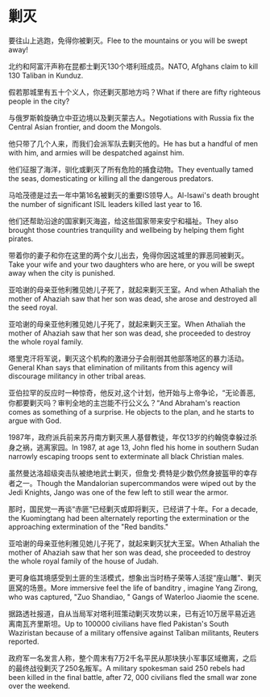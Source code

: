 # 剿灭

<p><span class="chinese">要往山上逃跑，免得你被剿灭。</span><span class="english">Flee to the mountains or you will be swept away!</span></p>

<p><span class="chinese">北约和阿富汗声称在昆都士剿灭130个塔利班成员。</span><span class="english">NATO, Afghans claim to kill 130 Taliban in Kunduz.</span></p>

<p><span class="chinese">假若那城里有五十个义人，你还剿灭那地方吗？</span><span class="english">What if there are fifty righteous people in the city?</span></p>

<p><span class="chinese">与俄罗斯斡旋确立中亚边境以及剿灭蒙古人。</span><span class="english">Negotiations with Russia fix the Central Asian frontier, and doom the Mongols.</span></p>

<p><span class="chinese">他只带了几个人来，而我们会派军队去剿灭他的。</span><span class="english">He has but a handful of men with him, and armies will be despatched against him.</span></p>

<p><span class="chinese">他们征服了海洋，驯化或剿灭了所有危险的捕食动物。</span><span class="english">They eventually tamed the seas, domesticating or killing all the dangerous predators.</span></p>

<p><span class="chinese">马哈茂德是过去一年中第16名被剿灭的重要IS领导人。</span><span class="english">Al-Isawi's death brought the number of significant ISIL leaders killed last year to 16.</span></p>

<p><span class="chinese">他们还帮助沿途的国家剿灭海盗，给这些国家带来安宁和福祉。</span><span class="english">They also brought those countries tranquility and wellbeing by helping them fight pirates.</span></p>

<p><span class="chinese">带着你的妻子和你在这里的两个女儿出去，免得你因这城里的罪恶同被剿灭。</span><span class="english">Take your wife and your two daughters who are here, or you will be swept away when the city is punished.</span></p>

<p><span class="chinese">亚哈谢的母亲亚他利雅见她儿子死了，就起来剿灭王室。</span><span class="english">And when Athaliah the mother of Ahaziah saw that her son was dead, she arose and destroyed all the seed royal.</span></p>

<p><span class="chinese">亚哈谢的母亲亚他利雅见她儿子死了，就起来剿灭王室。</span><span class="english">When Athaliah the mother of Ahaziah saw that her son was dead, she proceeded to destroy the whole royal family.</span></p>

<p><span class="chinese">塔里克汗将军说，剿灭这个机构的激进分子会削弱其他部落地区的暴力活动。</span><span class="english">General Khan says that elimination of militants from this agency will discourage militancy in other tribal areas.</span></p>

<p><span class="chinese">亚伯拉罕的反应时一种惊奇，他反对,这个计划，他开始与上帝争论，“无论善恶,你都要剿灭吗？审判全地的主岂能不行公义么？“</span><span class="english">And Abraham's reaction comes as something of a surprise.  He objects to the plan, and he starts to argue with God.</span></p>

<p><span class="chinese">1987年，政府派兵前来苏丹南方剿灭黑人基督教徒，年仅13岁的约翰侥幸躲过杀身之祸，逃离家园。</span><span class="english">In 1987, at age 13, John fled his home in southern Sudan narrowly escaping troops sent to exterminate all black Christian males.</span></p>

<p><span class="chinese">虽然曼达洛超级突击队被绝地武士剿灭，但詹戈·费特是少数仍然身披盔甲的幸存者之一。</span><span class="english">Though the Mandalorian supercommandos were wiped out by the Jedi Knights, Jango was one of the few left to still wear the armor.</span></p>

<p><span class="chinese">那时，国民党一再谈“赤匪”已经剿灭或即将剿灭，已经讲了十年。</span><span class="english">For a decade, the Kuomingtang had been alternately reporting the extermination or the approaching extermination of the "Red bandits."</span></p>

<p><span class="chinese">亚哈谢的母亲亚他利雅见她儿子死了，就起来剿灭犹大王室。</span><span class="english">When Athaliah the mother of Ahaziah saw that her son was dead, she proceeded to destroy the whole royal family of the house of Judah.</span></p>

<p><span class="chinese">更可身临其境感受到土匪的生活模式，想象出当时杨子荣等人活捉“座山雕”、剿灭匪窝的场景。</span><span class="english">More immersive feel the life of banditry , imagine Yang Zirong, who was captured, "Zuo Shandiao, " Gangs of Waterloo Jiaomie the scene.</span></p>

<p><span class="chinese">据路透社报道，自从当局军对塔利班策动剿灭攻势以来，已有近10万居平易近逃离南瓦齐里斯坦。</span><span class="english">Up to 100000 civilians have fled Pakistan's South Waziristan because of a military offensive against Taliban militants, Reuters reported.</span></p>

<p><span class="chinese">政府军一名发言人称，整个周末有7万2千名平民从那块狭小军事区域撤离，之后的最终战役剿灭了250名叛军。</span><span class="english">A military spokesman said 250 rebels had been killed in the final battle, after 72, 000 civilians fled the small war zone over the weekend.</span></p>

